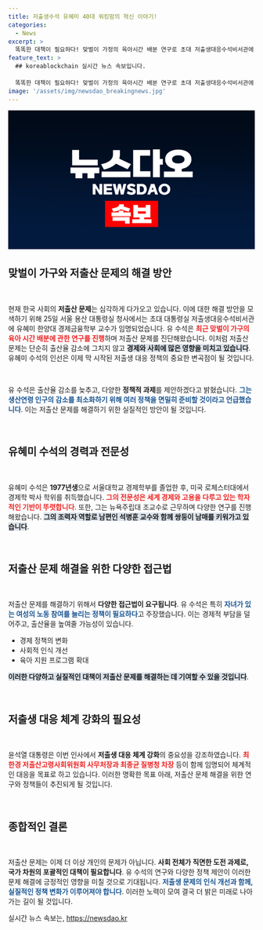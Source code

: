 ```yaml
---
title: 저출생수석 유혜미 40대 워킹맘의 혁신 이야기!
categories:
  - News
excerpt: >
  똑똑한 대책이 필요하다! 맞벌이 가정의 육아시간 배분 연구로 초대 저출생대응수석비서관에 임명된 유혜미 교수. 40대 워킹맘이자 경제 전문가가 충격적인 저출산 문제 해결을 위해 나선다. 클릭하고 그가 제시할 혁신적인 대응 방안을 확인해보세요!
feature_text: >
  ## koreablockchain 실시간 뉴스 속보입니다.

  똑똑한 대책이 필요하다! 맞벌이 가정의 육아시간 배분 연구로 초대 저출생대응수석비서관에 임명된 유혜미 교수. 40대 워킹맘이자 경제 전문가가 충격적인 저출산 문제 해결을 위해 나선다. 클릭하고 그가 제시할 혁신적인 대응 방안을 확인해보세요!
image: '/assets/img/newsdao_breakingnews.jpg'
---
```


<p><img src="/assets/img/newsdao_breakingnews.jpg" alt="koreablockchain 속보" /></p>

<h2 data-ke-size="size26">맞벌이 가구와 저출산 문제의 해결 방안</h2>

<p data-ke-size="size16">&nbsp;</p>

<p>현재 한국 사회의 <b>저출산 문제</b>는 심각하게 다가오고 있습니다. 이에 대한 해결 방안을 모색하기 위해 25일 서울 용산 대통령실 청사에서는 초대 대통령실 저출생대응수석비서관에 유혜미 한양대 경제금융학부 교수가 임명되었습니다. 유 수석은 <b><span style="color: #ee2323;">최근 맞벌이 가구의 육아 시간 배분에 관한 연구를 진행</span></b>하며 저출산 문제를 진단해왔습니다. 이처럼 저출산 문제는 단순히 출산율 감소에 그치지 않고 <b><span style="background-color: #21538527;">경제와 사회에 많은 영향을 미치고 있습니다</span></b>. 유혜미 수석의 인선은 이제 막 시작된 저출생 대응 정책의 중요한 변곡점이 될 것입니다.</p>

<p data-ke-size="size16">&nbsp;</p>

<p>유 수석은 출산율 감소를 늦추고, 다양한 <b>정책적 과제</b>를 제안하겠다고 밝혔습니다. <b><span style="color: #1a5490;">그는 생산연령 인구의 감소를 최소화하기 위해 여러 정책을 면밀히 준비할 것이라고 언급했습니다</span></b>. 이는 저출산 문제를 해결하기 위한 실질적인 방안이 될 것입니다. </p>

<p data-ke-size="size16">&nbsp;</p>

<h2 data-ke-size="size26">유혜미 수석의 경력과 전문성</h2>

<p data-ke-size="size16">&nbsp;</p>

<p>유혜미 수석은 <b>1977년생</b>으로 서울대학교 경제학부를 졸업한 후, 미국 로체스터대에서 경제학 박사 학위를 취득했습니다. <b><span style="color: #ee2323;">그의 전문성은 세계 경제와 고용을 다루고 있는 학자적인 기반이 뚜렷합니다</span></b>. 또한, 그는 뉴욕주립대 조교수로 근무하며 다양한 연구를 진행해왔습니다. <b><span style="background-color: #21538527;">그의 조력자 역할로 남편인 석병훈 교수와 함께 쌍둥이 남매를 키워가고 있습니다</span></b>.</p>

<p data-ke-size="size16">&nbsp;</p>

<h2 data-ke-size="size26">저출산 문제 해결을 위한 다양한 접근법</h2>

<p data-ke-size="size16">&nbsp;</p>

<p>저출산 문제를 해결하기 위해서 <b>다양한 접근법이 요구됩니다</b>. 유 수석은 특히 <b><span style="color: #1a5490;">자녀가 있는 여성의 노동 참여를 늘리는 정책이 필요하다</span></b>고 주장했습니다. 이는 경제적 부담을 덜어주고, 출산율을 높여줄 가능성이 있습니다. </p>

<ul>
    <li>경제 정책의 변화</li>
    <li>사회적 인식 개선</li>
    <li>육아 지원 프로그램 확대</li>
</ul>

<p><b><span style="background-color: #21538527;">이러한 다양하고 실질적인 대책이 저출산 문제를 해결하는 데 기여할 수 있을 것입니다</span></b>.</p>

<p data-ke-size="size16">&nbsp;</p>

<h2 data-ke-size="size26">저출생 대응 체계 강화의 필요성</h2>

<p data-ke-size="size16">&nbsp;</p>

<p>윤석열 대통령은 이번 인사에서 <b>저출생 대응 체계 강화</b>의 중요성을 강조하였습니다. <b><span style="color: #ee2323;">최한경 저출산고령사회위원회 사무처장과 최종균 질병청 차장</span></b> 등이 함께 임명되어 체계적인 대응을 목표로 하고 있습니다. 이러한 명확한 목표 아래, 저출산 문제 해결을 위한 연구와 정책들이 추진되게 될 것입니다.</p>

<p data-ke-size="size16">&nbsp;</p>

<h2 data-ke-size="size26">종합적인 결론</h2>

<p data-ke-size="size16">&nbsp;</p>

<p>저출산 문제는 이제 더 이상 개인의 문제가 아닙니다. <b>사회 전체가 직면한 도전 과제로, 국가 차원의 포괄적인 대책이 필요합니다</b>. 유 수석의 연구와 다양한 정책 제안이 이러한 문제 해결에 긍정적인 영향을 미칠 것으로 기대됩니다. <b><span style="color: #1a5490;">저출생 문제의 인식 개선과 함께, 실질적인 정책 변화가 이루어져야 합니다</span></b>. 이러한 노력이 모여 결국 더 밝은 미래로 나아가는 길이 될 것입니다.</p>
실시간 뉴스 속보는, <a href="https://newsdao.kr" rel="dofollow">https://newsdao.kr</a>


